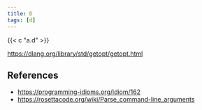 ```yaml
---
title: D
tags: [d]
---
```


{{< c "a.d" >}}

<https://dlang.org/library/std/getopt/getopt.html>

## References

- <https://programming-idioms.org/idiom/162>
- <https://rosettacode.org/wiki/Parse_command-line_arguments>

